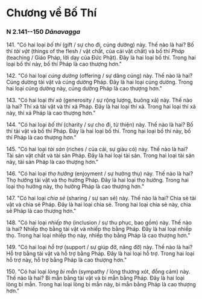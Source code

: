 # Chương về Bố Thí

### N 2.141--150 *Dānavagga*

141\. "Có hai loại *bố thí* (gift / sự cho đi, cúng dường) này. Thế nào là hai? Bố thí *tài vật* (things of the flesh / vật chất, của cải vật chất) và bố thí *Pháp* (teaching / Giáo Pháp, lời dạy của Đức Phật). Đây là hai loại bố thí. Trong hai loại bố thí này, bố thí Pháp là cao thượng hơn."

<!--pg-->
142\. "Có hai loại *cúng dường* (offering / sự dâng cúng) này. Thế nào là hai? Cúng dường tài vật và cúng dường Pháp. Đây là hai loại cúng dường. Trong hai loại cúng dường này, cúng dường Pháp là cao thượng hơn."

<!--pg-->
143\. "Có hai loại *thí xả* (generosity / sự rộng lượng, buông xả) này. Thế nào là hai? Thí xả tài vật và thí xả Pháp. Đây là hai loại thí xả. Trong hai loại thí xả này, thí xả Pháp là cao thượng hơn."

<!--pg-->
144\. "Có hai loại *bố thí* (charity / sự cho đi, từ thiện) này. Thế nào là hai? Bố thí tài vật và bố thí Pháp. Đây là hai loại bố thí. Trong hai loại bố thí này, bố thí Pháp là cao thượng hơn."

<!--pg-->
145\. "Có hai loại *tài sản* (riches / của cải, sự giàu có) này. Thế nào là hai? Tài sản vật chất và tài sản Pháp. Đây là hai loại tài sản. Trong hai loại tài sản này, tài sản Pháp là cao thượng hơn."

<!--pg-->
146\. "Có hai loại *thọ hưởng* (enjoyment / sự hưởng thụ) này. Thế nào là hai? Thọ hưởng tài vật và thọ hưởng Pháp. Đây là hai loại thọ hưởng. Trong hai loại thọ hưởng này, thọ hưởng Pháp là cao thượng hơn."

<!--pg-->
147\. "Có hai loại *chia sẻ* (sharing / sự san sẻ) này. Thế nào là hai? Chia sẻ tài vật và chia sẻ Pháp. Đây là hai loại chia sẻ. Trong hai loại chia sẻ này, chia sẻ Pháp là cao thượng hơn."

<!--pg-->
148\. "Có hai loại *nhiếp thọ* (inclusion / sự thu phục, bao gồm) này. Thế nào là hai? Nhiếp thọ bằng tài vật và nhiếp thọ bằng Pháp. Đây là hai loại nhiếp thọ. Trong hai loại nhiếp thọ này, nhiếp thọ bằng Pháp là cao thượng hơn."

<!--pg-->
149\. "Có hai loại *hỗ trợ* (support / sự giúp đỡ, nâng đỡ) này. Thế nào là hai? Hỗ trợ bằng tài vật và hỗ trợ bằng Pháp. Đây là hai loại hỗ trợ. Trong hai loại hỗ trợ này, hỗ trợ bằng Pháp là cao thượng hơn."

<!--pg-->
150\. "Có hai loại *lòng bi mẫn* (sympathy / lòng thương xót, đồng cảm) này. Thế nào là hai? Bi mẫn bằng tài vật và bi mẫn bằng Pháp. Đây là hai loại lòng bi mẫn. Trong hai loại lòng bi mẫn này, bi mẫn bằng Pháp là cao thượng hơn."

<!--pg-->